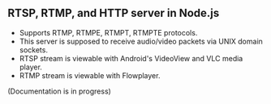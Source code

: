 ## RTSP, RTMP, and HTTP server in Node.js

- Supports RTMP, RTMPE, RTMPT, RTMPTE protocols.
- This server is supposed to receive audio/video packets via UNIX domain sockets.
- RTSP stream is viewable with Android's VideoView and VLC media player.
- RTMP stream is viewable with Flowplayer.

(Documentation is in progress)

